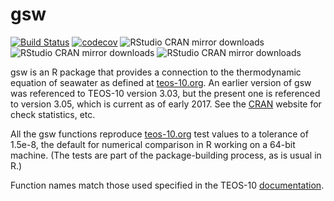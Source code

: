 # gsw

[![Build Status](https://travis-ci.org/TEOS-10/GSW-R.svg?branch=master)](https://travis-ci.org/TEOS-10/GSW-R)
[![codecov](https://codecov.io/gh/TEOS-10/GSW-R/branch/master/graph/badge.svg)](https://codecov.io/gh/TEOS-10/GSW-R)
![RStudio CRAN mirror downloads](http://cranlogs.r-pkg.org/badges/last-month/gsw)
![RStudio CRAN mirror downloads](http://cranlogs.r-pkg.org/badges/last-week/gsw)
![RStudio CRAN mirror downloads](http://cranlogs.r-pkg.org/badges/last-day/gsw)

gsw is an R package that provides a connection to the thermodynamic equation of
seawater as defined at [teos-10.org](http://www.teos-10.org).  An earlier version
of gsw was referenced to TEOS-10 version 3.03, but the present one is
referenced to version 3.05, which is current as of early 2017. See the
[CRAN](https://cran.r-project.org/package=gsw) website for check statistics,
etc.

All the gsw functions reproduce [teos-10.org](http://www.teos-10.org) test
values to a tolerance of 1.5e-8, the default for numerical comparison in R
working on a 64-bit machine. (The tests are part of the package-building
process, as is usual in R.)

Function names match those used specified in the TEOS-10
[documentation](http://www.teos-10.org/pubs/gsw/html/gsw_contents.html).

